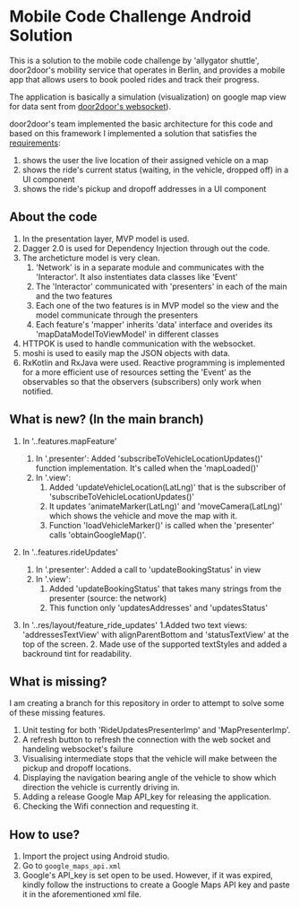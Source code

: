# Mobile Code Challenge Android Solution

This is a solution to the mobile code challenge by 'allygator shuttle', door2door's mobility service that operates in Berlin, and provides a mobile app that allows users to 
book pooled rides and track their progress.

The application is basically a simulation (visualization) on google map view for data sent from [door2door's websocket](https://d2d-frontend-code-challenge.herokuapp.com/docs)).

door2door's team implemented the basic architecture for this code and based on this framework I implemented a solution that satisfies 
the [requirements](https://github.com/door2door-io/d2d-code-challenges/tree/master/mobile):
 
1. shows the user the live location of their assigned vehicle on a map
2. shows the ride's current status (waiting, in the vehicle, dropped off) in a UI component
3. shows the ride's pickup and dropoff addresses in a UI component

## About the code
1. In the presentation layer, MVP model is used. 
2. Dagger 2.0 is used for Dependency Injection through out the code. 
3. The archeticture model is very clean. 
	1. 'Network' is in a separate module and communicates with the 'Interactor'. It also instentiates data classes like 'Event'
	2. The 'Interactor' communicated with 'presenters' in each of the main and the two features
	3. Each one of the two features is in MVP model so the view and the model communicate through the presenters
	4. Each feature's 'mapper' inherits 'data' interface and overides its 'mapDataModelToViewModel' in different classes
4. HTTPOK is used to handle communication with the websocket.
5. moshi is used to easily map the JSON objects with data.
6. RxKotlin and RxJava were used. Reactive programming is implemented for a more efficient use of resources setting the 'Event' as the observables so that the observers (subscribers) only work when notified. 

## What is new? (In the main branch)

1. In '..features.mapFeature'
	1. In '.presenter': 
		Added 'subscribeToVehicleLocationUpdates()' function implementation. It's called when the 'mapLoaded()'
	2. In '.view': 
		1. Added 'updateVehicleLocation(LatLng)' that is the subscriber of 'subscribeToVehicleLocationUpdates()'
		2. It updates 'animateMarker(LatLng)' and 'moveCamera(LatLng)' which shows the vehicle and move the map with it.
		3. Function 'loadVehicleMarker()' is called when the 'presenter' calls 'obtainGoogleMap()'.

2. In '..features.rideUpdates'
	1. In '.presenter': 
		Added a call to 'updateBookingStatus' in view
	2. In '.view': 
		1. Added 'updateBookingStatus' that takes many strings from the presenter (source: the network)
		2. This function only 'updatesAddresses' and 'updatesStatus'

3. In '..res/layout/feature_ride_updates'
	1.Added two text views: 'addressesTextView' with alignParentBottom and 'statusTextView' at the top of the screen.
	2. Made use of the supported textStyles and added a backround tint for readability.

## What is missing?
I am creating a branch for this repository in order to attempt to solve some of these missing features.
1. Unit testing for both  'RideUpdatesPresenterImp' and 'MapPresenterImp'.
2. A refresh button to refresh the connection with the web socket and handeling websocket's failure
3. Visualising intermediate stops that the vehicle will make between the pickup and dropoff locations. 
4. Displaying the navigation bearing angle of the vehicle to show which direction the vehicle is currently driving in.
5. Adding a release Google Map API_key for releasing the application.
6. Checking the Wifi connection and requesting it.


## How to use?
1. Import the project using Android studio. 
2. Go to `google_maps_api.xml` 
3. Google's API_key is set open to be used. However, if it was expired, kindly follow the instructions to create a Google Maps API key and paste it in the aforementioned xml file.

